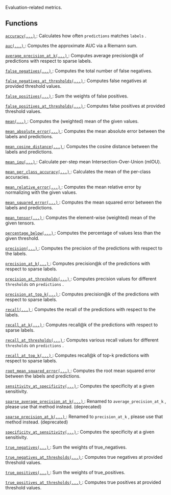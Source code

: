 Evaluation-related metrics.



## Functions
[ `accuracy(...)` ](https://tensorflow.google.cn/api_docs/python/tf/compat/v1/metrics/accuracy): Calculates how often  `predictions`  matches  `labels` .

[ `auc(...)` ](https://tensorflow.google.cn/api_docs/python/tf/compat/v1/metrics/auc): Computes the approximate AUC via a Riemann sum.

[ `average_precision_at_k(...)` ](https://tensorflow.google.cn/api_docs/python/tf/compat/v1/metrics/average_precision_at_k): Computes average precision@k of predictions with respect to sparse labels.

[ `false_negatives(...)` ](https://tensorflow.google.cn/api_docs/python/tf/compat/v1/metrics/false_negatives): Computes the total number of false negatives.

[ `false_negatives_at_thresholds(...)` ](https://tensorflow.google.cn/api_docs/python/tf/compat/v1/metrics/false_negatives_at_thresholds): Computes false negatives at provided threshold values.

[ `false_positives(...)` ](https://tensorflow.google.cn/api_docs/python/tf/compat/v1/metrics/false_positives): Sum the weights of false positives.

[ `false_positives_at_thresholds(...)` ](https://tensorflow.google.cn/api_docs/python/tf/compat/v1/metrics/false_positives_at_thresholds): Computes false positives at provided threshold values.

[ `mean(...)` ](https://tensorflow.google.cn/api_docs/python/tf/compat/v1/metrics/mean): Computes the (weighted) mean of the given values.

[ `mean_absolute_error(...)` ](https://tensorflow.google.cn/api_docs/python/tf/compat/v1/metrics/mean_absolute_error): Computes the mean absolute error between the labels and predictions.

[ `mean_cosine_distance(...)` ](https://tensorflow.google.cn/api_docs/python/tf/compat/v1/metrics/mean_cosine_distance): Computes the cosine distance between the labels and predictions.

[ `mean_iou(...)` ](https://tensorflow.google.cn/api_docs/python/tf/compat/v1/metrics/mean_iou): Calculate per-step mean Intersection-Over-Union (mIOU).

[ `mean_per_class_accuracy(...)` ](https://tensorflow.google.cn/api_docs/python/tf/compat/v1/metrics/mean_per_class_accuracy): Calculates the mean of the per-class accuracies.

[ `mean_relative_error(...)` ](https://tensorflow.google.cn/api_docs/python/tf/compat/v1/metrics/mean_relative_error): Computes the mean relative error by normalizing with the given values.

[ `mean_squared_error(...)` ](https://tensorflow.google.cn/api_docs/python/tf/compat/v1/metrics/mean_squared_error): Computes the mean squared error between the labels and predictions.

[ `mean_tensor(...)` ](https://tensorflow.google.cn/api_docs/python/tf/compat/v1/metrics/mean_tensor): Computes the element-wise (weighted) mean of the given tensors.

[ `percentage_below(...)` ](https://tensorflow.google.cn/api_docs/python/tf/compat/v1/metrics/percentage_below): Computes the percentage of values less than the given threshold.

[ `precision(...)` ](https://tensorflow.google.cn/api_docs/python/tf/compat/v1/metrics/precision): Computes the precision of the predictions with respect to the labels.

[ `precision_at_k(...)` ](https://tensorflow.google.cn/api_docs/python/tf/compat/v1/metrics/precision_at_k): Computes precision@k of the predictions with respect to sparse labels.

[ `precision_at_thresholds(...)` ](https://tensorflow.google.cn/api_docs/python/tf/compat/v1/metrics/precision_at_thresholds): Computes precision values for different  `thresholds`  on  `predictions` .

[ `precision_at_top_k(...)` ](https://tensorflow.google.cn/api_docs/python/tf/compat/v1/metrics/precision_at_top_k): Computes precision@k of the predictions with respect to sparse labels.

[ `recall(...)` ](https://tensorflow.google.cn/api_docs/python/tf/compat/v1/metrics/recall): Computes the recall of the predictions with respect to the labels.

[ `recall_at_k(...)` ](https://tensorflow.google.cn/api_docs/python/tf/compat/v1/metrics/recall_at_k): Computes recall@k of the predictions with respect to sparse labels.

[ `recall_at_thresholds(...)` ](https://tensorflow.google.cn/api_docs/python/tf/compat/v1/metrics/recall_at_thresholds): Computes various recall values for different  `thresholds`  on  `predictions` .

[ `recall_at_top_k(...)` ](https://tensorflow.google.cn/api_docs/python/tf/compat/v1/metrics/recall_at_top_k): Computes recall@k of top-k predictions with respect to sparse labels.

[ `root_mean_squared_error(...)` ](https://tensorflow.google.cn/api_docs/python/tf/compat/v1/metrics/root_mean_squared_error): Computes the root mean squared error between the labels and predictions.

[ `sensitivity_at_specificity(...)` ](https://tensorflow.google.cn/api_docs/python/tf/compat/v1/metrics/sensitivity_at_specificity): Computes the specificity at a given sensitivity.

[ `sparse_average_precision_at_k(...)` ](https://tensorflow.google.cn/api_docs/python/tf/compat/v1/metrics/sparse_average_precision_at_k): Renamed to  `average_precision_at_k` , please use that method instead. (deprecated)

[ `sparse_precision_at_k(...)` ](https://tensorflow.google.cn/api_docs/python/tf/compat/v1/metrics/sparse_precision_at_k): Renamed to  `precision_at_k` , please use that method instead. (deprecated)

[ `specificity_at_sensitivity(...)` ](https://tensorflow.google.cn/api_docs/python/tf/compat/v1/metrics/specificity_at_sensitivity): Computes the specificity at a given sensitivity.

[ `true_negatives(...)` ](https://tensorflow.google.cn/api_docs/python/tf/compat/v1/metrics/true_negatives): Sum the weights of true_negatives.

[ `true_negatives_at_thresholds(...)` ](https://tensorflow.google.cn/api_docs/python/tf/compat/v1/metrics/true_negatives_at_thresholds): Computes true negatives at provided threshold values.

[ `true_positives(...)` ](https://tensorflow.google.cn/api_docs/python/tf/compat/v1/metrics/true_positives): Sum the weights of true_positives.

[ `true_positives_at_thresholds(...)` ](https://tensorflow.google.cn/api_docs/python/tf/compat/v1/metrics/true_positives_at_thresholds): Computes true positives at provided threshold values.

